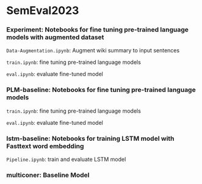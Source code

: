 # SemEval2023

### Experiment: Notebooks for fine tuning pre-trained language models with augmented dataset

``Data-Augmentation.ipynb``: Augment wiki summary to input sentences

``train.ipynb``: fine tuning pre-trained language models

``eval.ipynb``: evaluate fine-tuned model

### PLM-baseline: Notebooks for fine tuning pre-trained language models

``train.ipynb``: fine tuning pre-trained language models

``eval.ipynb``: evaluate fine-tuned model

### lstm-baseline: Notebooks for training LSTM model with Fasttext word embedding

``Pipeline.ipynb``: train and evaluate LSTM model

### multiconer: Baseline Model

